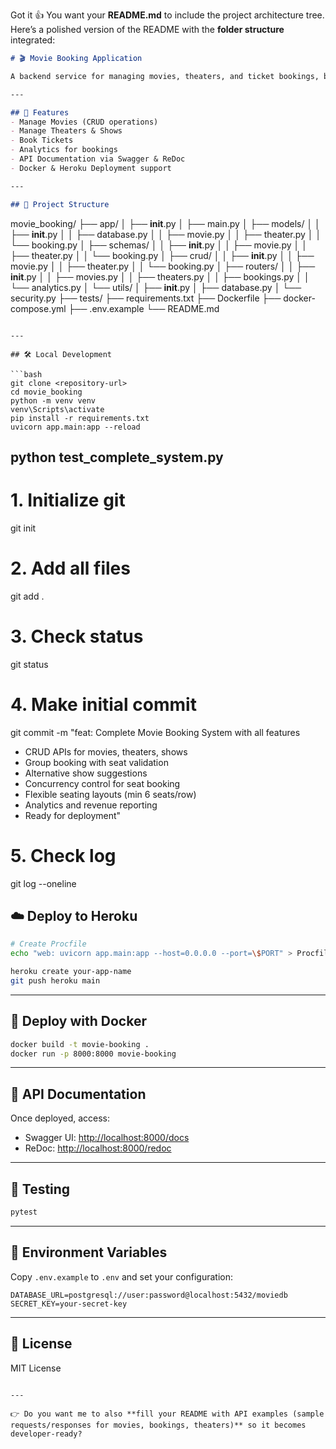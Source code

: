 Got it 👍 You want your **README.md** to include the project architecture tree.
Here’s a polished version of the README with the **folder structure** integrated:

```markdown
# 🎬 Movie Booking Application

A backend service for managing movies, theaters, and ticket bookings, built with **FastAPI**, **SQLAlchemy**, and **PostgreSQL**.  

---

## 🚀 Features
- Manage Movies (CRUD operations)
- Manage Theaters & Shows
- Book Tickets
- Analytics for bookings
- API Documentation via Swagger & ReDoc
- Docker & Heroku Deployment support

---

## 📂 Project Structure

```

movie_booking/
├── app/
│   ├── **init**.py
│   ├── main.py
│   ├── models/
│   │   ├── **init**.py
│   │   ├── database.py
│   │   ├── movie.py
│   │   ├── theater.py
│   │   └── booking.py
│   ├── schemas/
│   │   ├── **init**.py
│   │   ├── movie.py
│   │   ├── theater.py
│   │   └── booking.py
│   ├── crud/
│   │   ├── **init**.py
│   │   ├── movie.py
│   │   ├── theater.py
│   │   └── booking.py
│   ├── routers/
│   │   ├── **init**.py
│   │   ├── movies.py
│   │   ├── theaters.py
│   │   ├── bookings.py
│   │   └── analytics.py
│   └── utils/
│       ├── **init**.py
│       ├── database.py
│       └── security.py
├── tests/
├── requirements.txt
├── Dockerfile
├── docker-compose.yml
├── .env.example
└── README.md

````

---

## 🛠️ Local Development

```bash
git clone <repository-url>
cd movie_booking
python -m venv venv
venv\Scripts\activate
pip install -r requirements.txt
uvicorn app.main:app --reload
````
python test_complete_system.py
---


# 1. Initialize git
git init

# 2. Add all files
git add .

# 3. Check status
git status

# 4. Make initial commit
git commit -m "feat: Complete Movie Booking System with all features

- CRUD APIs for movies, theaters, shows
- Group booking with seat validation  
- Alternative show suggestions
- Concurrency control for seat booking
- Flexible seating layouts (min 6 seats/row)
- Analytics and revenue reporting
- Ready for deployment"

# 5. Check log
git log --oneline

## ☁️ Deploy to Heroku

```bash
# Create Procfile
echo "web: uvicorn app.main:app --host=0.0.0.0 --port=\$PORT" > Procfile

heroku create your-app-name
git push heroku main
```

---

## 🐳 Deploy with Docker

```bash
docker build -t movie-booking .
docker run -p 8000:8000 movie-booking
```

---

## 📖 API Documentation

Once deployed, access:

* Swagger UI: [http://localhost:8000/docs](http://localhost:8000/docs)
* ReDoc: [http://localhost:8000/redoc](http://localhost:8000/redoc)

---

## 🧪 Testing

```bash
pytest
```

---

## 🔑 Environment Variables

Copy `.env.example` to `.env` and set your configuration:

```env
DATABASE_URL=postgresql://user:password@localhost:5432/moviedb
SECRET_KEY=your-secret-key
```

---

## 📌 License

MIT License

```

---

👉 Do you want me to also **fill your README with API examples (sample requests/responses for movies, bookings, theaters)** so it becomes developer-ready?
```
